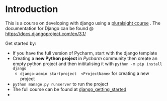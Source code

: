 # Introduction

This is a course on developing with django using a [pluralsight course](https://app.pluralsight.com/course-player?clipId=08e4d747-4a0e-4216-b614-9a3160f38690) . The documentation for Django can be found @ https://docs.djangoproject.com/en/3.1/

Get started by:

- If you have the full version of Pycharm, start with the django template
- Creating a **new Python project** in *Pycharm* community then create an empty python project and then inititalising it with `python -m pip install django` 
  - `django-admin startproject  <ProjectName>` for creating a new project
- `python manage.py runserver` to run the project
- The full course can be found at [django_getting_started](https://github.com/codesensei-courses/django_getting_started)
- 